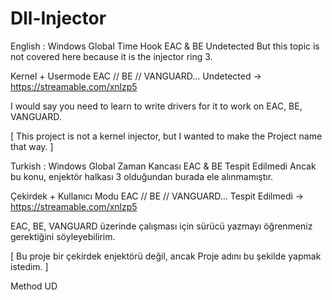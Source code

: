 # Dll-Injector
English :
Windows Global Time Hook EAC & BE Undetected But this topic is not covered here because it is the injector ring 3.

Kernel + Usermode EAC // BE // VANGUARD... Undetected -> https://streamable.com/xnlzp5

I would say you need to learn to write drivers for it to work on EAC, BE, VANGUARD.

[ This project is not a kernel injector, but I wanted to make the Project name that way. ]

Turkish :
Windows Global Zaman Kancası EAC & BE Tespit Edilmedi Ancak bu konu, enjektör halkası 3 olduğundan burada ele alınmamıştır.

Çekirdek + Kullanıcı Modu EAC // BE // VANGUARD... Tespit Edilmedi -> https://streamable.com/xnlzp5

EAC, BE, VANGUARD üzerinde çalışması için sürücü yazmayı öğrenmeniz gerektiğini söyleyebilirim.

[ Bu proje bir çekirdek enjektörü değil, ancak Proje adını bu şekilde yapmak istedim. ]

Method UD 

